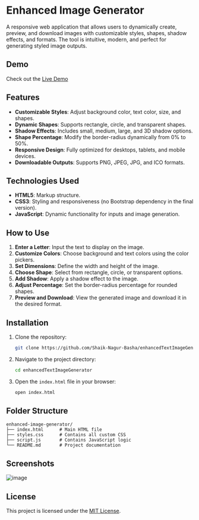 # Enhanced Image Generator

A responsive web application that allows users to dynamically create, preview, and download images with customizable styles, shapes, shadow effects, and formats. The tool is intuitive, modern, and perfect for generating styled image outputs.

## Demo

Check out the [Live Demo](https://shaik-nagur-basha.github.io/enhancedTextImageGenerator/)

## Features

- **Customizable Styles**: Adjust background color, text color, size, and shapes.
- **Dynamic Shapes**: Supports rectangle, circle, and transparent shapes.
- **Shadow Effects**: Includes small, medium, large, and 3D shadow options.
- **Shape Percentage**: Modify the border-radius dynamically from 0% to 50%.
- **Responsive Design**: Fully optimized for desktops, tablets, and mobile devices.
- **Downloadable Outputs**: Supports PNG, JPEG, JPG, and ICO formats.

## Technologies Used

- **HTML5**: Markup structure.
- **CSS3**: Styling and responsiveness (no Bootstrap dependency in the final version).
- **JavaScript**: Dynamic functionality for inputs and image generation.

## How to Use

1. **Enter a Letter**: Input the text to display on the image.
2. **Customize Colors**: Choose background and text colors using the color pickers.
3. **Set Dimensions**: Define the width and height of the image.
4. **Choose Shape**: Select from rectangle, circle, or transparent options.
5. **Add Shadow**: Apply a shadow effect to the image.
6. **Adjust Percentage**: Set the border-radius percentage for rounded shapes.
7. **Preview and Download**: View the generated image and download it in the desired format.

## Installation

1. Clone the repository:
   ```bash
   git clone https://github.com/Shaik-Nagur-Basha/enhancedTextImageGenerator.git
   ```
2. Navigate to the project directory:
   ```bash
   cd enhancedTextImageGenerator
   ```
3. Open the `index.html` file in your browser:
   ```bash
   open index.html
   ```

## Folder Structure

```
enhanced-image-generator/
├── index.html      # Main HTML file
├── styles.css      # Contains all custom CSS
├── script.js       # Contains JavaScript logic
└── README.md       # Project documentation
```

## Screenshots

![image](https://github.com/user-attachments/assets/462366c6-31cb-48b0-8add-9095d7701187)

## License

This project is licensed under the [MIT License](LICENSE).
